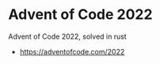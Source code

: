 Advent of Code 2022
===================

Advent of Code 2022, solved in rust

- https://adventofcode.com/2022

